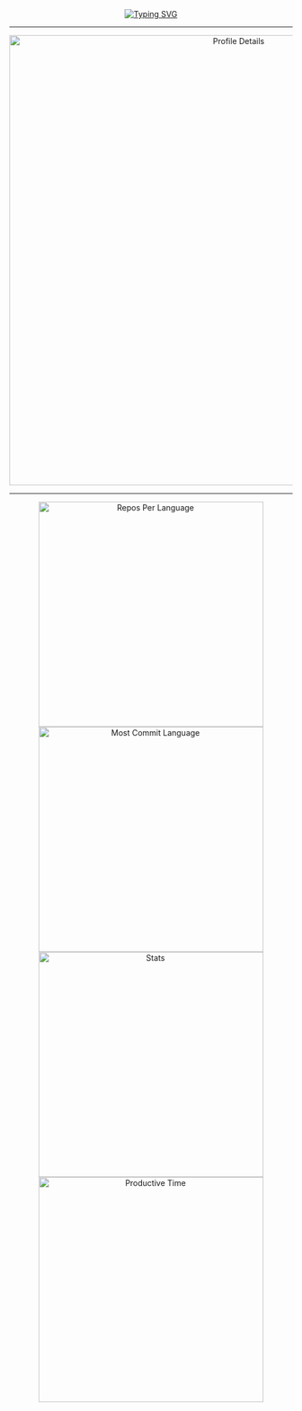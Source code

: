<div align="center">
  <a href="https://git.io/typing-svg">
    <img src="https://readme-typing-svg.herokuapp.com?font=Fira+Code&size=24&pause=500&color=00FFCC&width=500&lines=%20%20Hello%2C+World!" alt="Typing SVG" />
  </a>
</div>

---

<div align="center">
  <img src="http://github-profile-summary-cards.vercel.app/api/cards/profile-details?username=rersad1&theme=aura_dark" alt="Profile Details" width="800" />
</div>

---

<div align="center">
  <img src="http://github-profile-summary-cards.vercel.app/api/cards/repos-per-language?username=rersad1&theme=aura_dark" alt="Repos Per Language" width="400" />
  <img src="http://github-profile-summary-cards.vercel.app/api/cards/most-commit-language?username=rersad1&theme=aura_dark" alt="Most Commit Language" width="400" />
  <br />
  <img src="http://github-profile-summary-cards.vercel.app/api/cards/stats?username=rersad1&theme=aura_dark" alt="Stats" width="400" />
  <img src="http://github-profile-summary-cards.vercel.app/api/cards/productive-time?username=rersad1&theme=aura_dark&utcOffset=8" alt="Productive Time" width="400" />
</div>

